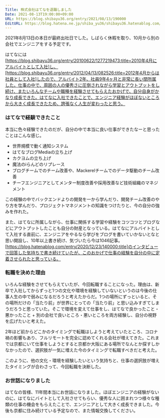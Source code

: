 ```yaml
---
Title: 株式会社はてなを退職しました
Date: 2021-08-13T19:00:00+09:00
URL: https://blog.shibayu36.org/entry/2021/08/13/190000
EditURL: https://blog.hatena.ne.jp/shiba_yu36/shibayu36.hatenablog.com/atom/entry/26006613796455545
---
```


2021年8月13日の本日が最終出社日でした。しばらく休暇を取り、10月から別の会社でエンジニアをする予定です。

はてなには[https://blog.shibayu36.org/entry/20100622/1277219473:title=2010年4月にアルバイトとして入社]し、[https://blog.shibayu36.org/entry/2012/04/13/082526:title=2012年4月からは社員として入社]したので、アルバイト2年、社員9年4ヶ月と非常に長い間所属した。仕事の中で、周囲の人の優秀さに圧倒されながら学習とアウトプットをし続け、またいろんなチームや職種を経験させてもらえたおかげで、自分自身がかなり成長できた。はてなに入社できたことで、エンジニア経験がほぼないところから大きく成長できたため、誇張なく人生が変わったと思う。

### はてなで経験できたこと
本当に色々経験できたのだが、自分の中で本当に良い仕事ができたなーと思ったことはこんな感じ。

* 世界規模で動く通知システム
* はてなブログMediaの立ち上げ
* カクヨムの立ち上げ
* 魔法のiらんどのリプレース
* ブログチームでのチーム改善や、Mackerelチームでのデータ駆動のチーム改善
* チーフエンジニアとしてメンター制度改善や採用改善など技術組織のマネジメント

この経験の中でバックエンドよりの開発を一から学んだり、開発チーム改善のやり方を学んだり、プロジェクトマネジメントの知識をつけたりと、今の自分の強みを作れた。

また、はてなに所属しながら、仕事に関係する学習や経験をコツコツとブログなどにアウトプットしたことも自分の財産となっている。はてなにアルバイトとして入社する直前に、エンジニアをやるなら学びをブログを書いていかないとなと思い開設し、10年以上書き続け、気づいたら今は1046記事。[https://blog.hatenablog.com/entry/2020/12/23/140000:title]のインタビューで回答した気持ちで書き続けていたが、このおかげで仕事の経験を自分の中に定着させられたと思っている。

### 転職を決めた理由
いろんな経験をさせてもらえていたが、今回転職することになった。理由は、新卒で入社してからずっと1つの文化や環境を経験していないというのは今後の仕事人生の中で弱みになるだろうと考えたからだ。1つの場所にずっといると、その場所だけの「当たり前」が世界にとっての「当たり前」と思い込みすぎてしまうだろうと思っていた。そこで環境を変えて仕事をし、はてなで良かったこと・悪かったこと + 別の会社で良いところ・悪いところを両方経験し、自分の視野を広げたいと考えた。

2年ほど前からどこかのタイミングで転職はしようと考えていたところ、コロナ禍の影響もあり、フルリモートを完全に認めてくれる会社が増えてきた。これまでは京都にいて仕事をしようとすると京都か大阪にある場所でなんとか探すしかなかったので、選択肢が一気に増えた今のタイミングで転職すべきだと考えた。

このように、他の文化・環境を経験したいという気持ちと、仕事の選択肢が増えたタイミングが合わさって、今回転職を決断した。

### お世話になりました
はてなの皆様、11年間本当にお世話になりました。ほぼエンジニアの経験がないのに、はてなにバイトとして入社させてもらい、優秀な人に囲まれつつ様々な種類の仕事の機会をもらえたことで、エンジニアとして大きく成長できました。今後も京都に住み続けている予定なので、また情報交換してください。
